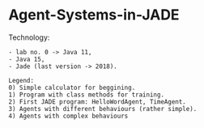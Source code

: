 # Agent-Systems-in-JADE

Technology:
```
- lab no. 0 -> Java 11,
- Java 15,
- Jade (last version -> 2018).
```

```
Legend:
0) Simple calculator for beggining.
1) Program with class methods for training.
2) First JADE program: HelloWordAgent, TimeAgent.
3) Agents with different behaviours (rather simple).
4) Agents with complex behaviours
```
